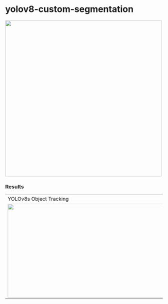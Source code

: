 # yolov8-custom-segmentation


<td><img src="https://github.com/meryemsakin/yolov8-custom-segmentation/blob/main/r10.jpeg" width="500" height="500"></td>




### Results
<table>
  <tr>
    <td>YOLOv8s Object Tracking</td>
    <td>YOLOv8m Object Tracking</td>
  </tr>
  <tr>
    <td><img src="https://github.com/meryemsakin/yolov8-custom-segmentation/blob/main/rs.jpeg" width="500" height="300"></td>
    <td><img src="https://github.com/meryemsakin/yolov8-custom-segmentation/blob/main/r6.jpeg" width="500" height="300"></td>
  </tr>
 </table>
